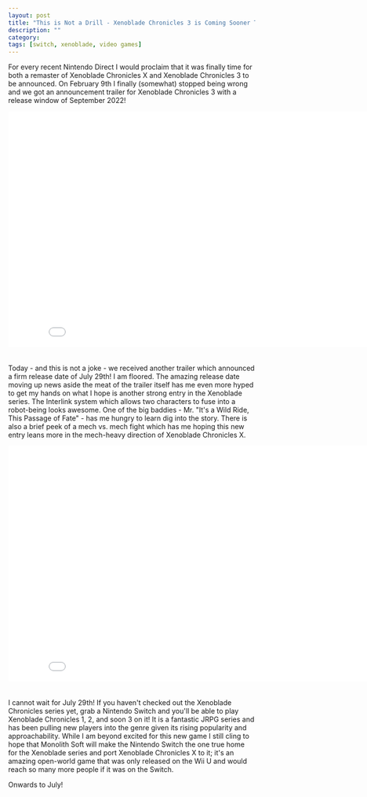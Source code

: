 ```yaml
---
layout: post
title: "This is Not a Drill - Xenoblade Chronicles 3 is Coming Sooner Than We Expected!"
description: ""
category: 
tags: [switch, xenoblade, video games]
---
```


For every recent Nintendo Direct I would proclaim that it was finally time for both a remaster of Xenoblade Chronicles X and Xenoblade Chronicles 3 to be announced. On February 9th I finally (somewhat) stopped being wrong and we got an announcement trailer for Xenoblade Chronicles 3 with a release window of September 2022!

<div style="text-align: center">
<iframe width="854" height="480" style="margin-bottom:20px;" src="//www.youtube-nocookie.com/embed/t-iNpDKuYb8?rel=0" frameborder="0"></iframe>
</div>

Today - and this is not a joke - we received another trailer which announced a firm release date of July 29th! I am floored. The amazing release date moving up news aside the meat of the trailer itself has me even more hyped to get my hands on what I hope is another strong entry in the Xenoblade series. The Interlink system which allows two characters to fuse into a robot-being looks awesome. One of the big baddies - Mr. "It's a Wild Ride, This Passage of Fate" - has me hungry to learn dig into the story. There is also a brief peek of a mech vs. mech fight which has me hoping this new entry leans more in the mech-heavy direction of Xenoblade Chronicles X.

<div style="text-align: center">
<iframe width="854" height="480" style="margin-bottom:20px;" src="//www.youtube-nocookie.com/embed/Rt9pfN-2S0k?rel=0" frameborder="0"></iframe>
</div>

I cannot wait for July 29th! If you haven't checked out the Xenoblade Chronicles series yet, grab a Nintendo Switch and you'll be able to play Xenoblade Chronicles 1, 2, and soon 3 on it! It is a fantastic JRPG series and has been pulling new players into the genre given its rising popularity and approachability. While I am beyond excited for this new game I still cling to hope that Monolith Soft will make the Nintendo Switch the one true home for the Xenoblade series and port Xenoblade Chronicles X to it; it's an amazing open-world game that was only released on the Wii U and would reach so many more people if it was on the Switch. 

Onwards to July!
